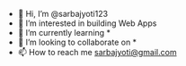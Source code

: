 - 👋 Hi, I’m @sarbajyoti123
- 👀 I’m interested in building Web Apps
- 🌱 I’m currently learning *
- 💞️ I’m looking to collaborate on *
- 📫 How to reach me sarbajyoti@gmail.com

<!---
sarbajyoti123/sarbajyoti123 is a ✨ special ✨ repository because its `README.md` (this file) appears on your GitHub profile.
You can click the Preview link to take a look at your changes.
--->
